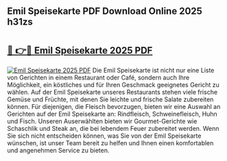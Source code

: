 ## Emil Speisekarte PDF Download Online 2025 h31zs

# <h2><a href="http://gcbcwqk.nevu.top/?p=Emil+Speisekarte">🔗 👉🔴 Emil Speisekarte 2025 PDF</a></h2>

[![Emil Speisekarte 2025 PDF](https://i.imgur.com/dBaPXMq.png)](http://gcbcwqk.nevu.top/?p=Emil+Speisekarte)
Die Emil Speisekarte ist nicht nur eine Liste von Gerichten in einem Restaurant oder Café, sondern auch Ihre Möglichkeit, ein köstliches und für Ihren Geschmack geeignetes Gericht zu wählen. Auf der Emil Speisekarte unseres Restaurants stehen viele frische Gemüse und Früchte, mit denen Sie leichte und frische Salate zubereiten können. Für diejenigen, die Fleisch bevorzugen, bieten wir eine Auswahl an Gerichten auf der Emil Speisekarte an: Rindfleisch, Schweinefleisch, Huhn und Fisch. Unseren Auserwählten bieten wir Gourmet-Gerichte wie Schaschlik und Steak an, die bei lebendem Feuer zubereitet werden. Wenn Sie sich nicht entscheiden können, was Sie von der Emil Speisekarte wünschen, ist unser Team bereit zu helfen und Ihnen einen komfortablen und angenehmen Service zu bieten.
